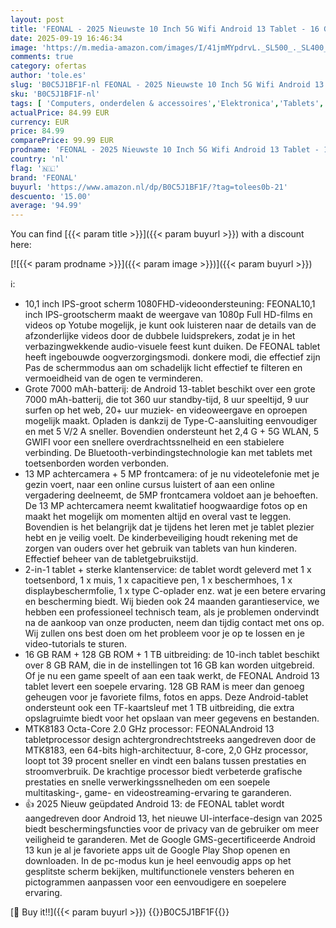 ```yaml
---
layout: post
title: 'FEONAL - 2025 Nieuwste 10 Inch 5G Wifi Android 13 Tablet - 16 GB RAM + 128 GB ROM  1TB TF   2-in-1 Met Toetsenbord  Muis  Pen  Octa-Core 2.0Ghz | 7000mAh | 1080FHD | 13MP Camera | WLAN GPS OTG'
date: 2025-09-19 16:46:34
image: 'https://m.media-amazon.com/images/I/41jmMYpdrvL._SL500_._SL400_.jpg'
comments: true
category: ofertas
author: 'tole.es'
slug: 'B0C5J1BF1F-nl FEONAL - 2025 Nieuwste 10 Inch 5G Wifi Android 13 Tablet -...'
sku: 'B0C5J1BF1F-nl'
tags: [ 'Computers, onderdelen & accessoires','Elektronica','Tablets','feonal','🇳🇱', ]
actualPrice: 84.99 EUR
currency: EUR
price: 84.99
comparePrice: 99.99 EUR
prodname: 'FEONAL - 2025 Nieuwste 10 Inch 5G Wifi Android 13 Tablet - 16 GB RAM + 128 GB ROM  1TB TF   2-in-1 Met Toetsenbord  Muis  Pen  Octa-Core 2.0Ghz | 7000mAh | 1080FHD | 13MP Camera | WLAN GPS OTG'
country: 'nl'
flag: '🇳🇱'
brand: 'FEONAL'
buyurl: 'https://www.amazon.nl/dp/B0C5J1BF1F/?tag=tolees0b-21'
descuento: '15.00'
average: '94.99'
---
```


You can find [{{< param title >}}]({{< param buyurl >}}) with a discount here:

[![{{< param prodname >}}]({{< param image >}})]({{< param buyurl >}})

ℹ️:

- 10,1 inch IPS-groot scherm 1080FHD-videoondersteuning: FEONAL10,1 inch IPS-grootscherm maakt de weergave van 1080p Full HD-films en videos op Yotube mogelijk, je kunt ook luisteren naar de details van de afzonderlijke videos door de dubbele luidsprekers, zodat je in het verbazingwekkende audio-visuele feest kunt duiken. De FEONAL tablet heeft ingebouwde oogverzorgingsmodi. donkere modi, die effectief zijn Pas de schermmodus aan om schadelijk licht effectief te filteren en vermoeidheid van de ogen te verminderen.
- Grote 7000 mAh-batterij: de Android 13-tablet beschikt over een grote 7000 mAh-batterij, die tot 360 uur standby-tijd, 8 uur speeltijd, 9 uur surfen op het web, 20+ uur muziek- en videoweergave en oproepen mogelijk maakt. Opladen is dankzij de Type-C-aansluiting eenvoudiger en met 5 V/2 A sneller. Bovendien ondersteunt het 2,4 G + 5G WLAN, 5 GWIFI voor een snellere overdrachtssnelheid en een stabielere verbinding. De Bluetooth-verbindingstechnologie kan met tablets met toetsenborden worden verbonden.
- 13 MP achtercamera + 5 MP frontcamera: of je nu videotelefonie met je gezin voert, naar een online cursus luistert of aan een online vergadering deelneemt, de 5MP frontcamera voldoet aan je behoeften. De 13 MP achtercamera neemt kwalitatief hoogwaardige fotos op en maakt het mogelijk om momenten altijd en overal vast te leggen. Bovendien is het belangrijk dat je tijdens het leren met je tablet plezier hebt en je veilig voelt. De kinderbeveiliging houdt rekening met de zorgen van ouders over het gebruik van tablets van hun kinderen. Effectief beheer van de tabletgebruikstijd.
- 2-in-1 tablet + sterke klantenservice: de tablet wordt geleverd met 1 x toetsenbord, 1 x muis, 1 x capacitieve pen, 1 x beschermhoes, 1 x displaybeschermfolie, 1 x type C-oplader enz. wat je een betere ervaring en bescherming biedt. Wij bieden ook 24 maanden garantieservice, we hebben een professioneel technisch team, als je problemen ondervindt na de aankoop van onze producten, neem dan tijdig contact met ons op. Wij zullen ons best doen om het probleem voor je op te lossen en je video-tutorials te sturen.
- 16 GB RAM + 128 GB ROM + 1 TB uitbreiding: de 10-inch tablet beschikt over 8 GB RAM, die in de instellingen tot 16 GB kan worden uitgebreid. Of je nu een game speelt of aan een taak werkt, de FEONAL Android 13 tablet levert een soepele ervaring. 128 GB RAM is meer dan genoeg geheugen voor je favoriete films, fotos en apps. Deze Android-tablet ondersteunt ook een TF-kaartsleuf met 1 TB uitbreiding, die extra opslagruimte biedt voor het opslaan van meer gegevens en bestanden.
- MTK8183 Octa-Core 2.0 GHz processor: FEONALAndroid 13 tabletprocessor design achtergrondrechtstreeks aangedreven door de MTK8183, een 64-bits high-architectuur, 8-core, 2,0 GHz processor, loopt tot 39 procent sneller en vindt een balans tussen prestaties en stroomverbruik. De krachtige processor biedt verbeterde grafische prestaties en snelle verwerkingssnelheden om een soepele multitasking-, game- en videostreaming-ervaring te garanderen.
- 👍 2025 Nieuw geüpdated Android 13: de FEONAL tablet wordt aangedreven door Android 13, het nieuwe UI-interface-design van 2025 biedt beschermingsfuncties voor de privacy van de gebruiker om meer veiligheid te garanderen. Met de Google GMS-gecertificeerde Android 13 kun je al je favoriete apps uit de Google Play Shop openen en downloaden. In de pc-modus kun je heel eenvoudig apps op het gesplitste scherm bekijken, multifunctionele vensters beheren en pictogrammen aanpassen voor een eenvoudigere en soepelere ervaring.

[🛒 Buy it!!]({{< param buyurl >}})
{{<world>}}B0C5J1BF1F{{</world>}}
